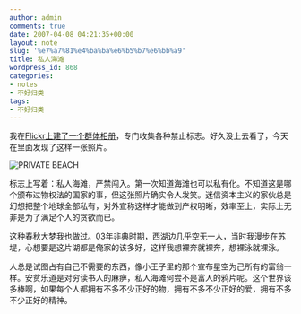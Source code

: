 ```yaml
---
author: admin
comments: true
date: 2007-04-08 04:21:35+00:00
layout: note
slug: '%e7%a7%81%e4%ba%ba%e6%b5%b7%e6%bb%a9'
title: 私人海滩
wordpress_id: 868
categories:
- notes
- 不好归类
tags:
- 不好归类
---
```


我在[Flickr上建了一个群体相册](http://www.flickr.com/groups/61905193@N00/pool/)，专门收集各种禁止标志。好久没上去看了，今天在里面发现了这样一张照片。

![PRIVATE BEACH](http://farm1.static.flickr.com/91/234164774_f03ea615ea.jpg?v=0)

标志上写着：私人海滩，严禁闯入。第一次知道海滩也可以私有化。不知道这是哪个颁布过物权法的国家的事，但这张照片确实令人发笑。迷信资本主义的家伙总是幻想把整个地球全部私有，对外宣称这样才能做到产权明晰，效率至上，实际上无非是为了满足个人的贪欲而已。

这种春秋大梦我也做过。03年非典时期，西湖边几乎空无一人，当时我漫步在苏堤，心想要是这片湖都是俺家的该多好，这样我想裸奔就裸奔，想裸泳就裸泳。

人总是试图占有自己不需要的东西，像小王子里的那个宣布星空为己所有的富翁一样。安贫乐道是对穷读书人的麻痹，私人海滩何尝不是富人的鸦片呢。这个世界该多棒啊，如果每个人都拥有不多不少正好的物，拥有不多不少正好的爱，拥有不多不少正好的精神。
